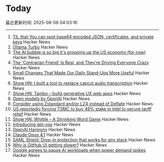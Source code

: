 # Today

最近更新时间: 2025-08-06 04:03:16

--- 
1. [TIL that You can spot base64 encoded JSON, certificates, and private keys](https://ergaster.org/til/base64-encoded-json/) Hacker News
2. [Ollama Turbo](https://ollama.com/turbo) Hacker News
3. [The AI bubble is so big it's propping up the US economy (for now)](https://www.bloodinthemachine.com/p/the-ai-bubble-is-so-big-its-propping) Hacker News
4. [The 'Contrarian Friend' Is Real, and They're Driving Everyone Crazy](https://www.self.com/story/contrarian-friend-trend) Hacker News
5. [Small Changes That Made Our Daily Stand-Ups More Useful](https://www.progractivity.com/flow/revolutionize-your-daily-stand-ups/) Hacker News
6. [Show HN: I built a tool to replace capcut audio transcription](https://meetcosmos.com/free-audio-transcription/) Hacker News
7. [Show HN: Tambo – build generative UX web apps](https://github.com/tambo-ai/tambo) Hacker News
8. [Open models by OpenAI](https://openai.com/open-models/) Hacker News
9. [Consider using Zstandard and/or LZ4 instead of Deflate](https://github.com/w3c/png/issues/39) Hacker News
10. [US reportedly forcing TSMC to buy 49% stake in Intel to secure tariff relief](https://www.notebookcheck.net/Desperate-measures-to-save-Intel-US-reportedly-forcing-TSMC-to-buy-49-stake-in-Intel-to-secure-tariff-relief-for-Taiwan.1079424.0.html) Hacker News
11. [Show HN: Whittle – A Shrinking Word Game](https://playwhittle.com/) Hacker News
12. [Introducing gpt-oss](https://openai.com/index/introducing-gpt-oss/) Hacker News
13. [OpenAI Harmony](https://github.com/openai/harmony) Hacker News
14. [Claude Opus 4.1](https://www.anthropic.com/news/claude-opus-4-1) Hacker News
15. [SAML Shield: Drop-in protection that works for any stack](https://samlshield.com/) Hacker News
16. [Why is GitHub UI getting slower?](https://yoyo-code.com/why-is-github-ui-getting-so-much-slower/) Hacker News
17. [Google agrees to pause AI workloads when power demand spikes](https://www.theregister.com/2025/08/04/google_ai_datacenter_grid/) Hacker News
